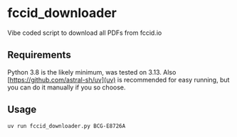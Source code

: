# fccid_downloader
Vibe coded script to download all PDFs from fccid.io

## Requirements

Python 3.8 is the likely minimum, was tested on 3.13. Also [https://github.com/astral-sh/uv](uv) is recommended for easy running, but you can do it manually if you so choose.

## Usage

    uv run fccid_downloader.py BCG-E8726A

